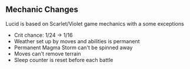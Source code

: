 ## Mechanic Changes
Lucid is based on Scarlet/Violet game mechanics with a some exceptions

  * Crit chance: 1/24 -> 1/16
  * Weather set up by moves and abilities is permanent
  * Permanent Magma Storm can't be spinned away
  * Moves can't remove terrain
  * Sleep counter is reset before each battle

